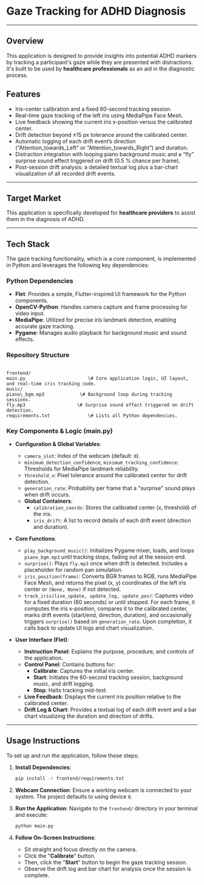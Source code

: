 # Gaze Tracking for ADHD Diagnosis

---

## Overview

This application is designed to provide insights into potential ADHD markers by tracking a participant's gaze while they are presented with distractions. It's built to be used by **healthcare professionals** as an aid in the diagnostic process.

## Features

* Iris-center calibration and a fixed 60-second tracking session.
* Real-time gaze tracking of the left iris using MediaPipe Face Mesh.
* Live feedback showing the current iris x-position versus the calibrated center.
* Drift detection beyond ±15 px tolerance around the calibrated center.
* Automatic logging of each drift event’s direction (“Attention_towards_Left” or “Attention_towards_Right”) and duration.
* Distraction integration with looping piano background music and a “fly” surprise sound effect triggered on drift (0.5 % chance per frame).
* Post-session drift analysis: a detailed textual log plus a bar-chart visualization of all recorded drift events.

---

## Target Market

This application is specifically developed for **healthcare providers** to assist them in the diagnosis of ADHD.

---

## Tech Stack

The gaze tracking functionality, which is a core component, is implemented in Python and leverages the following key dependencies:

### Python Dependencies

* **Flet**: Provides a simple, Flutter-inspired UI framework for the Python components.
* **OpenCV-Python**: Handles camera capture and frame processing for video input.
* **MediaPipe**: Utilized for precise iris landmark detection, enabling accurate gaze tracking.
* **Pygame**: Manages audio playback for background music and sound effects.

### Repository Structure

```

frontend/
main.py                       \# Core application logic, UI layout, and real-time iris tracking code.
music/
piano\_bgm.mp3             \# Background loop during tracking sessions.
fly.mp3                   \# Surprise sound effect triggered on drift detection.
requirements.txt              \# Lists all Python dependencies.

````

### Key Components & Logic (main.py)

* **Configuration & Global Variables**:
    * `camera_slot`: Index of the webcam (default: `0`).
    * `minimum_detection_confidence`, `minimum_tracking_confidence`: Thresholds for MediaPipe landmark reliability.
    * `threshold_x`: Pixel tolerance around the calibrated center for drift detection.
    * `generation_rate`: Probability per frame that a "surprise" sound plays when drift occurs.
    * **Global Containers**:
        * `calibration_coords`: Stores the calibrated center (x, threshold) of the iris.
        * `iris_drift`: A list to record details of each drift event (direction and duration).

* **Core Functions**:
    * `play_background_music()`: Initializes Pygame mixer, loads, and loops `piano_bgm.mp3` until tracking stops, fading out at the session end.
    * `surprise()`: Plays `fly.mp3` once when drift is detected. Includes a placeholder for random pan simulation.
    * `iris_position(frame)`: Converts BGR frames to RGB, runs MediaPipe Face Mesh, and returns the pixel (x, y) coordinates of the left iris center or `(None, None)` if not detected.
    * `track_iris(live_update, update_log, update_pos)`: Captures video for a fixed duration (60 seconds) or until stopped. For each frame, it computes the iris x-position, compares it to the calibrated center, marks drift events (start/end, direction, duration), and occasionally triggers `surprise()` based on `generation_rate`. Upon completion, it calls back to update UI logs and chart visualization.

* **User Interface (Flet)**:
    * **Instruction Panel**: Explains the purpose, procedure, and controls of the application.
    * **Control Panel**: Contains buttons for:
        * **Calibrate**: Captures the initial iris center.
        * **Start**: Initiates the 60-second tracking session, background music, and drift logging.
        * **Stop**: Halts tracking mid-test.
    * **Live Feedback**: Displays the current iris position relative to the calibrated center.
    * **Drift Log & Chart**: Provides a textual log of each drift event and a bar chart visualizing the duration and direction of drifts.

---

## Usage Instructions

To set up and run the application, follow these steps:

1.  **Install Dependencies**:
    ```bash
    pip install -r frontend/requirements.txt
    ```

2.  **Webcam Connection**:
    Ensure a working webcam is connected to your system. The project defaults to using device `0`.

3.  **Run the Application**:
    Navigate to the `frontend/` directory in your terminal and execute:
    ```bash
    python main.py
    ```

4.  **Follow On-Screen Instructions**:
    * Sit straight and focus directly on the camera.
    * Click the "**Calibrate**" button.
    * Then, click the "**Start**" button to begin the gaze tracking session.
    * Observe the drift log and bar chart for analysis once the session is complete.
